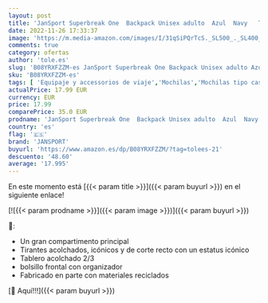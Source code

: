 ```yaml
---
layout: post
title: 'JanSport Superbreak One  Backpack Unisex adulto  Azul  Navy   Talla única'
date: 2022-11-26 17:33:37
image: 'https://m.media-amazon.com/images/I/31qSiPQrTcS._SL500_._SL400_.jpg'
comments: true
category: ofertas
author: 'tole.es'
slug: 'B08YRXFZZM-es JanSport Superbreak One Backpack Unisex adulto Azul Navy...'
sku: 'B08YRXFZZM-es'
tags: [ 'Equipaje y accessorios de viaje','Mochilas','Mochilas tipo casual','Moda','backpack','jansport','🇪🇸', ]
actualPrice: 17.99 EUR
currency: EUR
price: 17.99
comparePrice: 35.0 EUR
prodname: 'JanSport Superbreak One  Backpack Unisex adulto  Azul  Navy   Talla única'
country: 'es'
flag: '🇪🇸'
brand: 'JANSPORT'
buyurl: 'https://www.amazon.es/dp/B08YRXFZZM/?tag=tolees-21'
descuento: '48.60'
average: '17.995'
---
```


En este momento está [{{< param title >}}]({{< param buyurl >}}) en el siguiente enlace!

[![{{< param prodname >}}]({{< param image >}})]({{< param buyurl >}})

🔎:

- Un gran compartimento principal
- Tirantes acolchados, icónicos y de corte recto con un estatus icónico
- Tablero acolchado 2/3
- bolsillo frontal con organizador
- Fabricado en parte con materiales reciclados

[🛒 Aquí!!!]({{< param buyurl >}})
